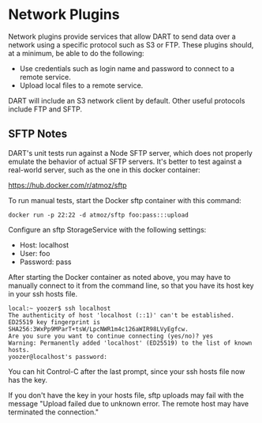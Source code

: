 # Network Plugins

Network plugins provide services that allow DART to send data over a network
using a specific protocol such as S3 or FTP. These plugins should, at a
minimum, be able to do the following:

* Use credentials such as login name and password to connect to a remote
  service.
* Upload local files to a remote service.

DART will include an S3 network client by default. Other useful protocols
include FTP and SFTP.

## SFTP Notes

DART's unit tests run against a Node SFTP server, which does not properly
emulate the behavior of actual SFTP servers. It's better to test against
a real-world server, such as the one in this docker container:

https://hub.docker.com/r/atmoz/sftp

To run manual tests, start the Docker sftp container with this command:

`docker run -p 22:22 -d atmoz/sftp foo:pass:::upload`

Configure an sftp StorageService with the following settings:

- Host: localhost
- User: foo
- Password: pass

After starting the Docker container as noted above, you may have to manually
connect to it from the command line, so that you have its host key in your
ssh hosts file.

```
local:~ yoozer$ ssh localhost
The authenticity of host 'localhost (::1)' can't be established.
ED25519 key fingerprint is SHA256:3WxPp9MParT+tsW/LpcNWR1m4c126aWIR98LVyEgfcw.
Are you sure you want to continue connecting (yes/no)? yes
Warning: Permanently added 'localhost' (ED25519) to the list of known hosts.
yoozer@localhost's password:
```

You can hit Control-C after the last prompt, since your ssh hosts file now
has the key.

If you don't have the key in your hosts file, sftp uploads may fail with the
message "Upload failed due to unknown error. The remote host may have
terminated the connection."
